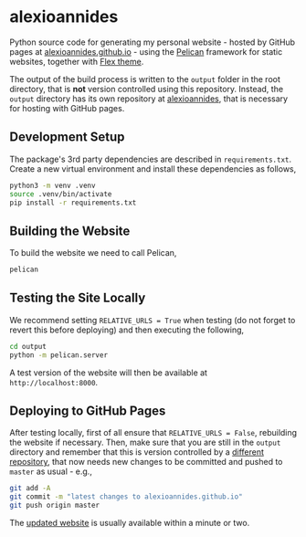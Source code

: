 # alexioannides

Python source code for generating my personal website - hosted by GitHub pages at [alexioannides.github.io](http://alexioannides.github.io) - using the [Pelican](https://blog.getpelican.com/) framework for static websites, together with [Flex theme](https://github.com/alexandrevicenzi/flex).

The output of the build process is written to the `output` folder in the root directory, that is **not** version controlled using this repository. Instead, the `output` directory has its own repository at [alexioannides](https://github.com/AlexIoannides/alexioannides), that is necessary for hosting with GitHub pages.

## Development Setup

The package's 3rd party dependencies are described in `requirements.txt`. Create a new virtual environment and install these dependencies as follows,

```bash
python3 -m venv .venv
source .venv/bin/activate
pip install -r requirements.txt
```

## Building the Website

To build the website we need to call Pelican,

```bash
pelican
```

## Testing the Site Locally

We recommend setting `RELATIVE_URLS = True` when testing (do not forget to revert this before deploying) and then executing the following,

```bash
cd output
python -m pelican.server
```

A test version of the website will then be available at `http://localhost:8000`.

## Deploying to GitHub Pages

After testing locally, first of all ensure that `RELATIVE_URLS = False`, rebuilding the website if necessary. Then, make sure that you are still in the `output` directory and remember that this is version controlled by a [different repository](https://github.com/AlexIoannides/alexioannides), that now needs new changes to be committed and pushed to `master` as usual - e.g.,

```bash
git add -A
git commit -m "latest changes to alexioannides.github.io"
git push origin master
```

The [updated website](http://alexioannides.github.io) is usually available within a minute or two.
